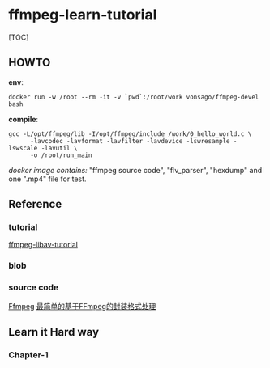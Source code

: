 # ffmpeg-learn-tutorial

[TOC]

## HOWTO
**env**:
```shell script
docker run -w /root --rm -it -v `pwd`:/root/work vonsago/ffmpeg-devel bash
```
**compile**:
```shell script
gcc -L/opt/ffmpeg/lib -I/opt/ffmpeg/include /work/0_hello_world.c \
 	  -lavcodec -lavformat -lavfilter -lavdevice -lswresample -lswscale -lavutil \
 	  -o /root/run_main
```
*docker image contains:* "ffmpeg source code", "flv_parser", "hexdump" and one ".mp4" file for test.
## Reference
### tutorial
[ffmpeg-libav-tutorial](https://github.com/vonsago/ffmpeg-libav-tutorial)
### blob
### source code
[Ffmpeg](https://github.com/FFmpeg/FFmpeg)
[最简单的基于FFmpeg的封装格式处理](https://blog.csdn.net/leixiaohua1020/article/details/39802913)


## Learn it Hard way

### Chapter-1


